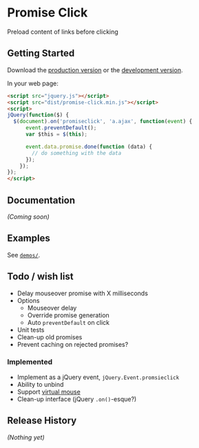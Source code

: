 # Promise Click

Preload content of links before clicking

## Getting Started
Download the [production version][min] or the [development version][max].

[min]: https://raw.github.com/KATT/promise-click/master/dist/promise-click.min.js
[max]: https://raw.github.com/KATT/promise-click/master/dist/promise-click.js

In your web page:

```html
<script src="jquery.js"></script>
<script src="dist/promise-click.min.js"></script>
<script>
jQuery(function($) {
  $(document).on('promiseclick', 'a.ajax', function(event) {
	  event.preventDefault();
	  var $this = $(this);

	  event.data.promise.done(function (data) {
	    // do something with the data
	  });
	});
});
</script>
```

## Documentation
_(Coming soon)_

## Examples
See [`demos/`](demos/index.html).

## Todo / wish list

* Delay mouseover promise with X milliseconds
* Options
	* Mouseover delay
	* Override promise generation
	* Auto `preventDefault` on click
* Unit tests
* Clean-up old promises
* Prevent caching on rejected promises?

### Implemented

* Implement as a jQuery event, `jQuery.Event.promsieclick`
* Ability to unbind
* Support [virtual mouse][vclick]
* Clean-up interface (jQuery `.on()`-esque?)


[vclick]: http://api.jquerymobile.com/vclick/

## Release History
_(Nothing yet)_
